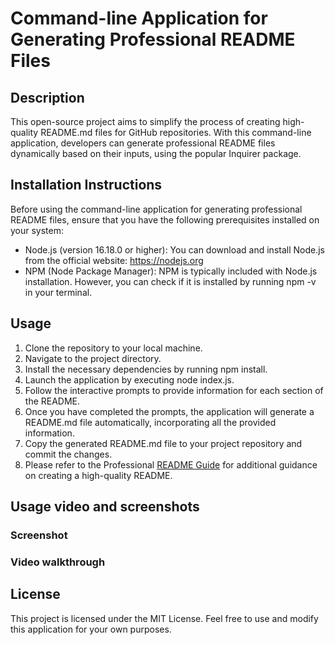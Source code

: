 # Command-line Application for Generating Professional README Files

## Description

This open-source project aims to simplify the process of creating high-quality README.md files for GitHub repositories. With this command-line application, developers can generate professional README files dynamically based on their inputs, using the popular Inquirer package.

## Installation Instructions
Before using the command-line application for generating professional README files, ensure that you have the following prerequisites installed on your system:
- Node.js (version 16.18.0 or higher): You can download and install Node.js from the official website: https://nodejs.org
- NPM (Node Package Manager): NPM is typically included with Node.js installation. However, you can check if it is installed by running npm -v in your terminal.


## Usage
1. Clone the repository to your local machine.
2. Navigate to the project directory.
3. Install the necessary dependencies by running npm install.
4. Launch the application by executing node index.js.
5. Follow the interactive prompts to provide information for each section of the README.
6. Once you have completed the prompts, the application will generate a README.md file automatically, incorporating all the provided information.
7. Copy the generated README.md file to your project repository and commit the changes.
8. Please refer to the Professional [README Guide](https://coding-boot-camp.github.io/full-stack/github/professional-readme-guide) for additional guidance on creating a high-quality README.

## Usage video and screenshots
### Screenshot

### Video walkthrough

## License
This project is licensed under the MIT License. Feel free to use and modify this application for your own purposes.
